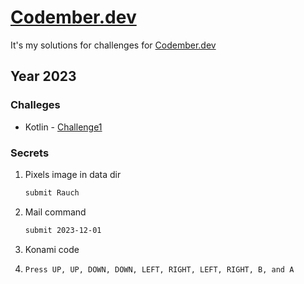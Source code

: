 # [Codember.dev](https://codember.dev/) 

It's my solutions for challenges for [Codember.dev](https://codember.dev/) 

## Year 2023

### Challeges 

- Kotlin - [Challenge1](./kotlin/src/main/kotlin/rresino/codember/task2023/Challenge01.kt)


### Secrets

1. Pixels image in data dir
    
    ```bash
    submit Rauch 
    ```

2. Mail command
    
    ```bash
    submit 2023-12-01 
    ```

3. Konami code
4. 
    ```
    Press UP, UP, DOWN, DOWN, LEFT, RIGHT, LEFT, RIGHT, B, and A
    ```

